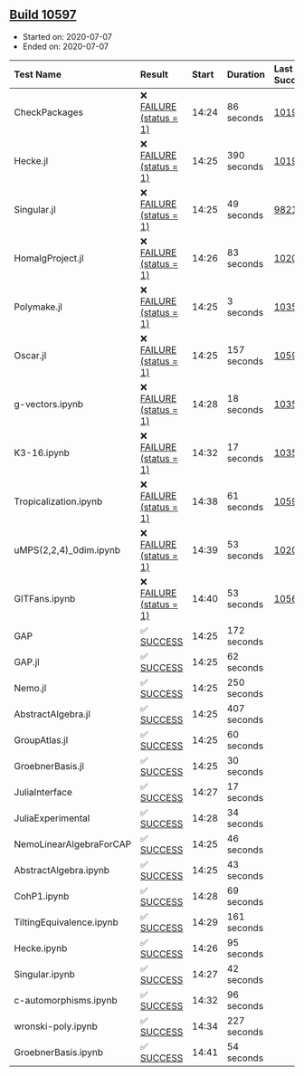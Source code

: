 ## [Build 10597](https://oscarci.mathematik.uni-kl.de/job/oscar/10597/)

* Started on: 2020-07-07
* Ended on: 2020-07-07

| Test Name    | Result | Start | Duration | Last Success | First Failure |
|:-------------|:-------|:------|:---------|:-------------|:--------------|
| CheckPackages | ❌ [FAILURE (status = 1)](https://oscarci.mathematik.uni-kl.de/job/oscar/10597/artifact/logs/build-10597/CheckPackages.log) | 14:24 | 86 seconds | [10197](https://oscarci.mathematik.uni-kl.de/job/oscar/10197/) | [10198](https://oscarci.mathematik.uni-kl.de/job/oscar/10198/) |
| Hecke.jl | ❌ [FAILURE (status = 1)](https://oscarci.mathematik.uni-kl.de/job/oscar/10597/artifact/logs/build-10597/Hecke.jl.log) | 14:25 | 390 seconds | [10197](https://oscarci.mathematik.uni-kl.de/job/oscar/10197/) | [10198](https://oscarci.mathematik.uni-kl.de/job/oscar/10198/) |
| Singular.jl | ❌ [FAILURE (status = 1)](https://oscarci.mathematik.uni-kl.de/job/oscar/10597/artifact/logs/build-10597/Singular.jl.log) | 14:25 | 49 seconds | [9821](https://oscarci.mathematik.uni-kl.de/job/oscar/9821/) | [9822](https://oscarci.mathematik.uni-kl.de/job/oscar/9822/) |
| HomalgProject.jl | ❌ [FAILURE (status = 1)](https://oscarci.mathematik.uni-kl.de/job/oscar/10597/artifact/logs/build-10597/HomalgProject.jl.log) | 14:26 | 83 seconds | [10209](https://oscarci.mathematik.uni-kl.de/job/oscar/10209/) | [10210](https://oscarci.mathematik.uni-kl.de/job/oscar/10210/) |
| Polymake.jl | ❌ [FAILURE (status = 1)](https://oscarci.mathematik.uni-kl.de/job/oscar/10597/artifact/logs/build-10597/Polymake.jl.log) | 14:25 | 3 seconds | [10356](https://oscarci.mathematik.uni-kl.de/job/oscar/10356/) | [10357](https://oscarci.mathematik.uni-kl.de/job/oscar/10357/) |
| Oscar.jl | ❌ [FAILURE (status = 1)](https://oscarci.mathematik.uni-kl.de/job/oscar/10597/artifact/logs/build-10597/Oscar.jl.log) | 14:25 | 157 seconds | [10596](https://oscarci.mathematik.uni-kl.de/job/oscar/10596/) | [10597](https://oscarci.mathematik.uni-kl.de/job/oscar/10597/) |
| g-vectors.ipynb | ❌ [FAILURE (status = 1)](https://oscarci.mathematik.uni-kl.de/job/oscar/10597/artifact/logs/build-10597/g-vectors.ipynb.log) | 14:28 | 18 seconds | [10356](https://oscarci.mathematik.uni-kl.de/job/oscar/10356/) | [10357](https://oscarci.mathematik.uni-kl.de/job/oscar/10357/) |
| K3-16.ipynb | ❌ [FAILURE (status = 1)](https://oscarci.mathematik.uni-kl.de/job/oscar/10597/artifact/logs/build-10597/K3-16.ipynb.log) | 14:32 | 17 seconds | [10356](https://oscarci.mathematik.uni-kl.de/job/oscar/10356/) | [10357](https://oscarci.mathematik.uni-kl.de/job/oscar/10357/) |
| Tropicalization.ipynb | ❌ [FAILURE (status = 1)](https://oscarci.mathematik.uni-kl.de/job/oscar/10597/artifact/logs/build-10597/Tropicalization.ipynb.log) | 14:38 | 61 seconds | [10592](https://oscarci.mathematik.uni-kl.de/job/oscar/10592/) | [10593](https://oscarci.mathematik.uni-kl.de/job/oscar/10593/) |
| uMPS(2,2,4)_0dim.ipynb | ❌ [FAILURE (status = 1)](https://oscarci.mathematik.uni-kl.de/job/oscar/10597/artifact/logs/build-10597/uMPS-2-2-4-_0dim.ipynb.log) | 14:39 | 53 seconds | [10209](https://oscarci.mathematik.uni-kl.de/job/oscar/10209/) | [10210](https://oscarci.mathematik.uni-kl.de/job/oscar/10210/) |
| GITFans.ipynb | ❌ [FAILURE (status = 1)](https://oscarci.mathematik.uni-kl.de/job/oscar/10597/artifact/logs/build-10597/GITFans.ipynb.log) | 14:40 | 53 seconds | [10566](https://oscarci.mathematik.uni-kl.de/job/oscar/10566/) | [10567](https://oscarci.mathematik.uni-kl.de/job/oscar/10567/) |
| GAP | ✅ [SUCCESS](https://oscarci.mathematik.uni-kl.de/job/oscar/10597/artifact/logs/build-10597/GAP.log) | 14:25 | 172 seconds |  |  |
| GAP.jl | ✅ [SUCCESS](https://oscarci.mathematik.uni-kl.de/job/oscar/10597/artifact/logs/build-10597/GAP.jl.log) | 14:25 | 62 seconds |  |  |
| Nemo.jl | ✅ [SUCCESS](https://oscarci.mathematik.uni-kl.de/job/oscar/10597/artifact/logs/build-10597/Nemo.jl.log) | 14:25 | 250 seconds |  |  |
| AbstractAlgebra.jl | ✅ [SUCCESS](https://oscarci.mathematik.uni-kl.de/job/oscar/10597/artifact/logs/build-10597/AbstractAlgebra.jl.log) | 14:25 | 407 seconds |  |  |
| GroupAtlas.jl | ✅ [SUCCESS](https://oscarci.mathematik.uni-kl.de/job/oscar/10597/artifact/logs/build-10597/GroupAtlas.jl.log) | 14:25 | 60 seconds |  |  |
| GroebnerBasis.jl | ✅ [SUCCESS](https://oscarci.mathematik.uni-kl.de/job/oscar/10597/artifact/logs/build-10597/GroebnerBasis.jl.log) | 14:25 | 30 seconds |  |  |
| JuliaInterface | ✅ [SUCCESS](https://oscarci.mathematik.uni-kl.de/job/oscar/10597/artifact/logs/build-10597/JuliaInterface.log) | 14:27 | 17 seconds |  |  |
| JuliaExperimental | ✅ [SUCCESS](https://oscarci.mathematik.uni-kl.de/job/oscar/10597/artifact/logs/build-10597/JuliaExperimental.log) | 14:28 | 34 seconds |  |  |
| NemoLinearAlgebraForCAP | ✅ [SUCCESS](https://oscarci.mathematik.uni-kl.de/job/oscar/10597/artifact/logs/build-10597/NemoLinearAlgebraForCAP.log) | 14:25 | 46 seconds |  |  |
| AbstractAlgebra.ipynb | ✅ [SUCCESS](https://oscarci.mathematik.uni-kl.de/job/oscar/10597/artifact/logs/build-10597/AbstractAlgebra.ipynb.log) | 14:25 | 43 seconds |  |  |
| CohP1.ipynb | ✅ [SUCCESS](https://oscarci.mathematik.uni-kl.de/job/oscar/10597/artifact/logs/build-10597/CohP1.ipynb.log) | 14:28 | 69 seconds |  |  |
| TiltingEquivalence.ipynb | ✅ [SUCCESS](https://oscarci.mathematik.uni-kl.de/job/oscar/10597/artifact/logs/build-10597/TiltingEquivalence.ipynb.log) | 14:29 | 161 seconds |  |  |
| Hecke.ipynb | ✅ [SUCCESS](https://oscarci.mathematik.uni-kl.de/job/oscar/10597/artifact/logs/build-10597/Hecke.ipynb.log) | 14:26 | 95 seconds |  |  |
| Singular.ipynb | ✅ [SUCCESS](https://oscarci.mathematik.uni-kl.de/job/oscar/10597/artifact/logs/build-10597/Singular.ipynb.log) | 14:27 | 42 seconds |  |  |
| c-automorphisms.ipynb | ✅ [SUCCESS](https://oscarci.mathematik.uni-kl.de/job/oscar/10597/artifact/logs/build-10597/c-automorphisms.ipynb.log) | 14:32 | 96 seconds |  |  |
| wronski-poly.ipynb | ✅ [SUCCESS](https://oscarci.mathematik.uni-kl.de/job/oscar/10597/artifact/logs/build-10597/wronski-poly.ipynb.log) | 14:34 | 227 seconds |  |  |
| GroebnerBasis.ipynb | ✅ [SUCCESS](https://oscarci.mathematik.uni-kl.de/job/oscar/10597/artifact/logs/build-10597/GroebnerBasis.ipynb.log) | 14:41 | 54 seconds |  |  |
